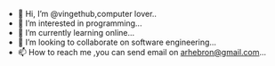 - 👋 Hi, I’m @vingethub,computer lover..
- 👀 I’m interested in programming...
- 🌱 I’m currently learning online...
- 💞️ I’m looking to collaborate on software engineering...
- 📫 How to reach me ,you can send email on arhebron@gmail.com...

<!---
vingethub/vingethub is a ✨ special ✨ repository because its `README.md` (this file) appears on your GitHub profile.
You can click the Preview link to take a look at your changes.
--->
